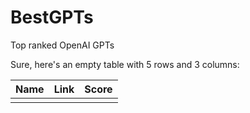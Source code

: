 # BestGPTs
Top ranked OpenAI GPTs

Sure, here's an empty table with 5 rows and 3 columns:

| Name  | Link  | Score  |
|---|---|---|
|   |   |
